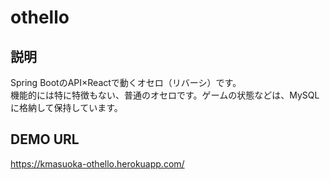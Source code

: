 # othello
## 説明
Spring BootのAPI×Reactで動くオセロ（リバーシ）です。  
機能的には特に特徴もない、普通のオセロです。ゲームの状態などは、MySQLに格納して保持しています。
## DEMO URL
https://kmasuoka-othello.herokuapp.com/
